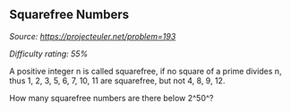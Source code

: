 Squarefree Numbers
------------------

*Source: https://projecteuler.net/problem=193*


*Difficulty rating: 55%*

A positive integer n is called squarefree, if no square of a prime
divides n, thus 1, 2, 3, 5, 6, 7, 10, 11 are squarefree, but not 4, 8,
9, 12.

How many squarefree numbers are there below 2^50^?
